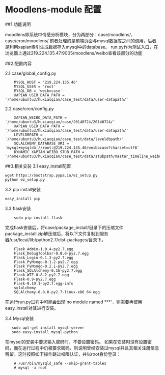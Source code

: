 # Moodlens-module 配置

##1.功能说明

moodlens即系统中情感分析模块，分为两部分：case/moodlens/，case/cron/moodlens/
前者处理的是前端页面与mysql数据库之间的调用，后者是利用xapian索引生成数据存入mysql中的database。
run.py作为测试入口，在浏览器上通过219.224.135.47:9005/moodlens/weibo查看该部分的功能


##2.配置内容

2.1 case/global_config.py

```
    MYSQL_HOST = '219.224.135.46'
    MYSQL_USER = 'root'
    MYSQL_DB = 'weibocase'
    XAPIAN_USER_DATA_PATH = '/home/ubuntu3/huxiaoqian/case_test/data/user-datapath/'
```


2.2 case/cron/config.py

```
    XAPIAN_WEIBO_DATA_PATH = '/home/ubuntu3/huxiaoqian/case/20140724/20140724/'
    XAPIAN_USER_DATA_PATH = '/home/ubuntu3/huxiaoqian/case_test/data/user-datapath/'
    LEVELDBPATH = '/home/ubuntu3/huxiaoqian/case_test/data/leveldbpath/'
    SQLALCHEMY_DATABASE_URI = 'mysql+mysqldb://root:@219.224.135.46/weibocase?charset=utf8'
    DYNAMIC_XAPIAN_WEIBO_STUB_PATH = '/home/ubuntu3/huxiaoqian/case_test/data/stubpath/master_timeline_weibo_'
```


##3.相关安装
3.1 easy_install配置
```
wget https://bootstrap.pypa.io/ez_setup.py
python ez_setup.py
```

3.2 pip install安装
```
easy_install pip
```

3.3 flask安装

```
    sudo pip install flask
```
完成flask安装后，将case/package_install/目录下的压缩文件package_install.zip解压缩后，将以下文件复制到服务器/usr/local/lib/python2.7/dist-packages/目录下。
```
    Flask_Admin-1.0.4-py2.7.egg
    Flask_DebugToolbar-0.8.0-py2.7.egg
    Flask_Login-0.1.3-py2.7.egg
    Flask_PyMongo-0.1.2-py2.7.egg
    Flask_PyMongo-0.2.1-py2.7.egg
    Flask_SQLAlchemy-0.16-py2.7.egg
    Flask_WTF-0.8.2-py2.7.egg
    Flask-0.9-py2.7.egg
    Flask-0.10.1-py2.7.egg-info
    sqlalchemy
    SQLAlchemy-0.8.0-py2.7-linux-x86_64.egg
```
在运行run.py过程中可能会出现'no module named ***'，则需要再使用easy_install对其进行安装。


3.4 Mysql安装

```
   sudo apt-get install mysql-server
   sudo easy-install mysql-python
```
在mysql的安装中要求输入密码时，不要设置密码。
如果在安装时没有设置密码，而在运行过程中仍被要求密码，则说明曾经安装过mysql并且其相关注册信息残留。这时按照如下操作跳过权限认证，并以root身份登录：
```
    # /usr/bin/mysqld_safe --skip-grant-tables
    # mysql -u root
```
